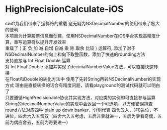 # HighPrecisionCalculate-iOS
 swift为我们带来了运算符的重载 这无疑为NSDecimalNumber的使用带来了极大的便利<br/>
 本项目为计算股票信息而创建，使用NSDecimalNumber在iOS平台实现高精度计算，重写运算符以提升开发效率<br/>
 重载了 ( 正 负 加 减 自增 自减 乘 除 取余 比较 ) 运算符, 添加了对于NSDecimalNumber的向上和向下取整函数，添加了快速的rounding方法<br/>
 支持直接与 Int Float Double 运算<br/>
 对 Int Float Double 添加并实现了decimalNumberValue方法，可以直接快速转换<br/>
 在Float和Double的转化方法中 使用了先转String再转NSDecimalNumber的实现方式 理由是直接转换的话会有精度问题，请看playground的测试代码就可以明白了<br/>
 只要遵循HighPrecisionable协议并实现方法，对应类的实例即可直接参与运算<br/>
 String的decimalNumberValue的实现中会返回一个可选项，以方便错误排查<br/>
 round方法对应四种 plain up down banker，分别代表 四舍五入，非0进位，不进位，四舍六入五留双（四舍六入五考虑，五后非零就进一，五后为零看奇偶，五前为偶应舍去，五前为奇要进一）<br/>
